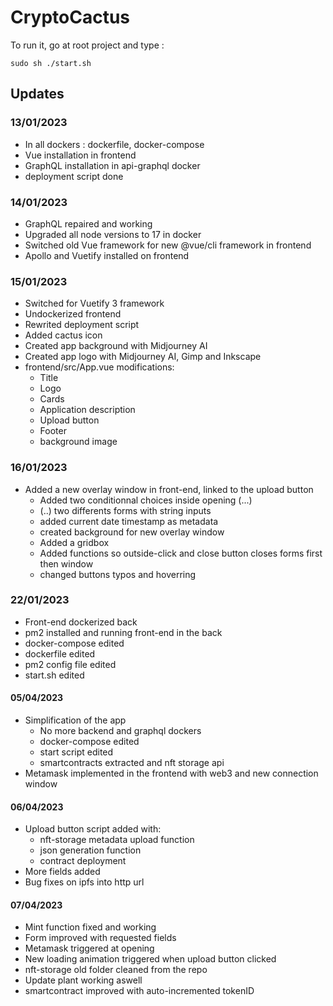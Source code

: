 # CryptoCactus


To run it, go at root project and type : 
```
sudo sh ./start.sh
```

## Updates
 
### 13/01/2023

* In all dockers : dockerfile, docker-compose
* Vue installation in frontend
* GraphQL installation in api-graphql docker
* deployment script done


### 14/01/2023

* GraphQL repaired and working
* Upgraded all node versions to 17 in docker
* Switched old Vue framework for new @vue/cli framework in frontend 
* Apollo and Vuetify installed on frontend

### 15/01/2023

* Switched for Vuetify 3 framework
* Undockerized frontend
* Rewrited deployment script
* Added cactus icon
* Created app background with Midjourney AI
* Created app logo with Midjourney AI, Gimp and Inkscape
* frontend/src/App.vue modifications:
  - Title
  - Logo
  - Cards
  - Application description
  - Upload button
  - Footer
  - background image

### 16/01/2023
* Added a new overlay window in front-end, linked to the upload button
  - Added two conditionnal choices inside opening (...)
  - (..) two differents forms with string inputs
  - added current date timestamp as metadata
  - created background for new overlay window
  - Added a gridbox
  - Added functions so outside-click and close button closes forms first then window
  - changed buttons typos and hoverring

### 22/01/2023
* Front-end dockerized back
* pm2 installed and running front-end in the back
* docker-compose edited
* dockerfile edited
* pm2 config file edited
* start.sh edited

#### 05/04/2023
* Simplification of the app
  - No more backend and graphql dockers
  - docker-compose edited
  - start script edited
  - smartcontracts extracted and nft storage api
* Metamask implemented in the frontend with web3 and new connection window


#### 06/04/2023 
* Upload button script added with:
  - nft-storage metadata upload function
  - json generation function
  - contract deployment
* More fields added
* Bug fixes on ipfs into http url

#### 07/04/2023
* Mint function fixed and working
* Form improved with requested fields
* Metamask triggered at opening
* New loading animation triggered when upload button clicked
* nft-storage old folder cleaned from the repo
* Update plant working aswell
* smartcontract improved with auto-incremented tokenID